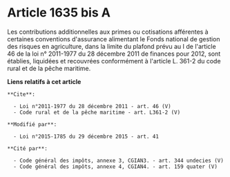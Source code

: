 # Article 1635 bis A

Les contributions additionnelles aux primes ou cotisations afférentes à certaines conventions d'assurance alimentant le Fonds
national de gestion des risques en agriculture, dans la limite du plafond prévu au I de l'article 46 de la loi n° 2011-1977
du 28 décembre 2011 de finances pour 2012, sont établies, liquidées et recouvrées conformément à l'article L. 361-2 du code
rural et de la pêche maritime.

**Liens relatifs à cet article**

	**Cite**:

	  - Loi n°2011-1977 du 28 décembre 2011 - art. 46 (V)
	  - Code rural et de la pêche maritime - art. L361-2 (V)

	**Modifié par**:

	  - Loi n°2015-1785 du 29 décembre 2015 - art. 41

	**Cité par**:

	  - Code général des impôts, annexe 3, CGIAN3. - art. 344 undecies (V)
	  - Code général des impôts, annexe 4, CGIAN4. - art. 159 quater (V)
